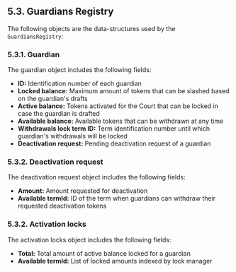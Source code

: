 ## 5.3. Guardians Registry

The following objects are the data-structures used by the `GuardiansRegistry`:

### 5.3.1. Guardian

The guardian object includes the following fields:

- **ID:** Identification number of each guardian
- **Locked balance:** Maximum amount of tokens that can be slashed based on the guardian's drafts
- **Active balance:** Tokens activated for the Court that can be locked in case the guardian is drafted
- **Available balance:** Available tokens that can be withdrawn at any time
- **Withdrawals lock term ID:** Term identification number until which guardian's withdrawals will be locked
- **Deactivation request:** Pending deactivation request of a guardian

### 5.3.2. Deactivation request

The deactivation request object includes the following fields:

- **Amount:** Amount requested for deactivation
- **Available termId:** ID of the term when guardians can withdraw their requested deactivation tokens

### 5.3.2. Activation locks

The activation locks object includes the following fields:

- **Total:** Total amount of active balance locked for a guardian
- **Available termId:** List of locked amounts indexed by lock manager
